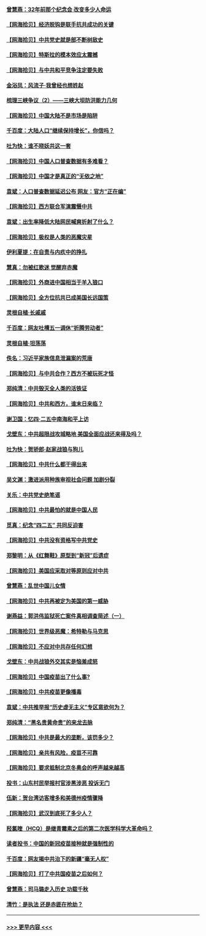 #### [曾慧燕：32年前那个纪念会 改变多少人命运](../pages/nsc993/n12934233.md?t=05092301) 
#### [【网海拾贝】经济脱钩是联手抗共成功的关键](../pages/nsc993/n12934176.md?t=05092301) 
#### [【网海拾贝】中共党史就是部不断树敌史](../pages/nsc993/n12932844.md?t=05092301) 
#### [【网海拾贝】特斯拉的模本效应太震撼](../pages/nsc993/n12925626.md?t=05092301) 
#### [【网海拾贝】与中共和平竞争注定要失败](../pages/nsc993/n12923326.md?t=05092301) 
#### [金浴凤：风流子‧我曾经也想姓赵](../pages/nsc993/n12920911.md?t=05092301) 
#### [梳理三峡争议（2）——三峡大坝防洪能力几何](../pages/nsc993/n12920173.md?t=05092301) 
#### [【网海拾贝】中国大陆不是市场是陷阱](../pages/nsc993/n12920143.md?t=05092301) 
#### [千百度：大陆人口“继续保持增长”，你信吗？](../pages/nsc993/n12918946.md?t=05092301) 
#### [吐为快：谁不晓妖共这一套](../pages/nsc993/n12918941.md?t=05092301) 
#### [【网海拾贝】中国人口普查数据有多难看？](../pages/nsc993/n12917822.md?t=05092301) 
#### [【网海拾贝】中国才是真正的“无依之地”](../pages/nsc993/n12915845.md?t=05092301) 
#### [袁斌：人口普查数据延迟公布 网友：官方“正在编”](../pages/nsc993/n12915748.md?t=05092301) 
#### [【网海拾贝】西方联合军演震慑中共](../pages/nsc993/n12913466.md?t=05092301) 
#### [袁斌：出生率降低大陆网民喊爽折射了什么？](../pages/nsc993/n12913365.md?t=05092301) 
#### [【网海拾贝】极权是人类的恶魔灾星](../pages/nsc993/n12910697.md?t=05092301) 
#### [伊利夏提：在自责与内疚中的挣扎](../pages/nsc993/n12910493.md?t=05092301) 
#### [慧真：勿被红歌迷 觉醒弃赤魔](../pages/nsc993/n12910485.md?t=05092301) 
#### [【网海拾贝】外商进中国相当于羊入狼口](../pages/nsc993/n12908274.md?t=05092301) 
#### [【网海拾贝】全方位抗共已成美国长远国策](../pages/nsc993/n12906878.md?t=05092301) 
#### [灵根自植‧长戚戚](../pages/nsc993/n12905585.md?t=05092301) 
#### [千百度：网友吐槽五一调休“折腾劳动者”](../pages/nsc993/n12905934.md?t=05092301) 
#### [灵根自植‧坦荡荡](../pages/nsc993/n12905562.md?t=05092301) 
#### [佚名：习近平家族信息泄漏案的荒唐](../pages/nsc993/n12904705.md?t=05092301) 
#### [【网海拾贝】与中共合作？西方不被玩死才怪](../pages/nsc993/n12903873.md?t=05092301) 
#### [郑纯清：中共毁灭全人类的活铁证](../pages/nsc993/n12903785.md?t=05092301) 
#### [【网海拾贝】中共和西方，谁末日来临？](../pages/nsc993/n12903482.md?t=05092301) 
#### [谢卫国：忆四‧二五中南海和平上访](../pages/nsc993/n12902192.md?t=05092301) 
#### [戈壁东：中共超限战攻城略地 美国全面应战还来得及吗？](../pages/nsc993/n12902297.md?t=05092301) 
#### [吐为快：贺骄郎‧赵家战狼与狗儿](../pages/nsc993/n12902280.md?t=05092301) 
#### [【网海拾贝】中共什么都干得出来](../pages/nsc993/n12897500.md?t=05092301) 
#### [吴文渊：激进派用种族审视社会问题 加剧分裂](../pages/nsc993/n12893881.md?t=05092301) 
#### [关乐：中共党史绝笔谣](../pages/nsc993/n12897270.md?t=05092301) 
#### [【网海拾贝】中共最怕的就是中国人民](../pages/nsc993/n12894705.md?t=05092301) 
#### [觅真：纪念“四二五” 共同反迫害](../pages/nsc993/n12894553.md?t=05092301) 
#### [【网海拾贝】中共没有资格写中共党史](../pages/nsc993/n12892231.md?t=05092301) 
#### [郑黎明：从《红舞鞋》原型到“新冠”后遗症](../pages/nsc993/n12890469.md?t=05092301) 
#### [【网海拾贝】美国应采取对等原则应对中共](../pages/nsc993/n12889176.md?t=05092301) 
#### [曾慧燕：乱世中国儿女情](../pages/nsc993/n12887931.md?t=05092301) 
#### [【网海拾贝】中共再被定为美国的第一威胁](../pages/nsc993/n12887580.md?t=05092301) 
#### [谢燕益：郭洪伟监狱死亡案件真相调查简述（一）](../pages/nsc993/n12885648.md?t=05092301) 
#### [【网海拾贝】世界级恶魔：希特勒与马克思](../pages/nsc993/n12884062.md?t=05092301) 
#### [【网海拾贝】不应对中共存任何幻想](../pages/nsc993/n12881460.md?t=05092301) 
#### [戈壁东：中共战狼外交其实是恼羞成怒](../pages/nsc993/n12880392.md?t=05092301) 
#### [【网海拾贝】中国疫苗出了什么事?](../pages/nsc993/n12879124.md?t=05092301) 
#### [【网海拾贝】中共疫苗更像播毒](../pages/nsc993/n12876631.md?t=05092301) 
#### [袁斌：中共推举报“历史虚无主义”专区意欲何为？](../pages/nsc993/n12876530.md?t=05092301) 
#### [郑纯清：“黑名贵黄命贵”的来龙去脉](../pages/nsc993/n12875589.md?t=05092301) 
#### [【网海拾贝】中共是最大的垄断，该罚多少？](../pages/nsc993/n12874006.md?t=05092301) 
#### [【网海拾贝】亲共有风险，疫苗不可靠](../pages/nsc993/n12872224.md?t=05092301) 
#### [【网海拾贝】要求抵制北京冬奥会的呼声越来越高](../pages/nsc993/n12868962.md?t=05092301) 
#### [投书：山东村民举报村官涉黑涉恶 投诉无门](../pages/nsc993/n12869726.md?t=05092301) 
#### [伍新：贺台湾访客增多和美德州疫情骤降](../pages/nsc993/n12865651.md?t=05092301) 
#### [【网海拾贝】武汉到底死了多少人？](../pages/nsc993/n12863707.md?t=05092301) 
#### [羟氯喹（HCQ）是继青霉素之后的第二次医学科学大革命吗？](../pages/nsc993/n12638564.md?t=05092301) 
#### [读者投书：中国的新冠疫苗接种就是强制性的](../pages/nsc993/n12859932.md?t=05092301) 
#### [千百度：网友揭中共治下的新疆“毫无人权”](../pages/nsc993/n12858385.md?t=05092301) 
#### [【网海拾贝】打了中共国疫苗之后如何？](../pages/nsc993/n12857866.md?t=05092301) 
#### [曾慧燕：司马璐走入历史 功载千秋](../pages/nsc993/n12856996.md?t=05092301) 
#### [清竹：是执法 还是赤匪在抢劫？](../pages/nsc993/n12856952.md?t=05092301) 

----
#### [ >>> 更早内容 <<< ](../indexes/nsc993-earlier.md)

